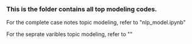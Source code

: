### This is the folder contains all top modeling codes.

For the complete case notes topic modeling, refer to "nlp_model.ipynb"

For the seprate varibles topic modeling, refer to ""
